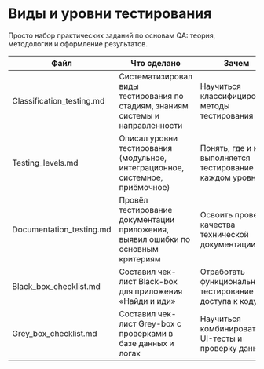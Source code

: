 # Виды и уровни тестирования

Просто набор практических заданий по основам QA: теория, методологии и оформление результатов.

| Файл                      | Что сделано                                                                      | Зачем                                                       |
|---------------------------|----------------------------------------------------------------------------------|-------------------------------------------------------------|
| Classification_testing.md | Систематизировал виды тестирования по стадиям, знаниям системы и направленности  | Научиться классифицировать методы тестирования              |
| Testing_levels.md         | Описал уровни тестирования (модульное, интеграционное, системное, приёмочное)    | Понять, где и кем выполняется тестирование на каждом уровне |
| Documentation_testing.md  | Провёл тестирование документации приложения, выявил ошибки по основным критериям | Освоить проверку качества технической документации          |
| Black_box_checklist.md    | Составил чек-лист Black-box для приложения «Найди и иди»                         | Отработать функциональное тестирование без доступа к коду   |
| Grey_box_checklist.md     | Составил чек-лист Grey-box с проверками в базе данных и логах                    | Научиться комбинировать UI-тесты и проверку данных          |